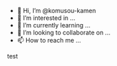 - 👋 Hi, I’m @komusou-kamen
- 👀 I’m interested in ...
- 🌱 I’m currently learning ...
- 💞️ I’m looking to collaborate on ...
- 📫 How to reach me ...

test

<!---
komusou-kamen/komusou-kamen is a ✨ special ✨ repository because its `README.md` (this file) appears on your GitHub profile.
You can click the Preview link to take a look at your changes.
--->
